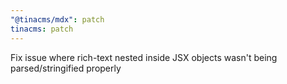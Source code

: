 ```yaml
---
"@tinacms/mdx": patch
tinacms: patch
---
```


Fix issue where rich-text nested inside JSX objects wasn't being parsed/stringified properly
